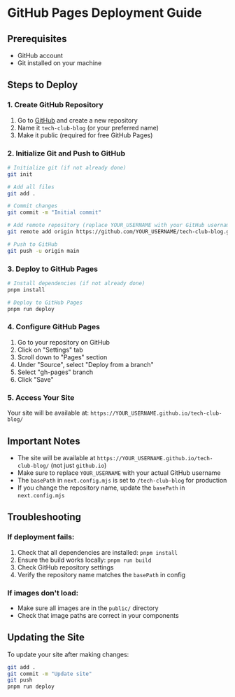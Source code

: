 # GitHub Pages Deployment Guide

## Prerequisites
- GitHub account
- Git installed on your machine

## Steps to Deploy

### 1. Create GitHub Repository
1. Go to [GitHub](https://github.com) and create a new repository
2. Name it `tech-club-blog` (or your preferred name)
3. Make it public (required for free GitHub Pages)

### 2. Initialize Git and Push to GitHub
```bash
# Initialize git (if not already done)
git init

# Add all files
git add .

# Commit changes
git commit -m "Initial commit"

# Add remote repository (replace YOUR_USERNAME with your GitHub username)
git remote add origin https://github.com/YOUR_USERNAME/tech-club-blog.git

# Push to GitHub
git push -u origin main
```

### 3. Deploy to GitHub Pages
```bash
# Install dependencies (if not already done)
pnpm install

# Deploy to GitHub Pages
pnpm run deploy
```

### 4. Configure GitHub Pages
1. Go to your repository on GitHub
2. Click on "Settings" tab
3. Scroll down to "Pages" section
4. Under "Source", select "Deploy from a branch"
5. Select "gh-pages" branch
6. Click "Save"

### 5. Access Your Site
Your site will be available at:
`https://YOUR_USERNAME.github.io/tech-club-blog/`

## Important Notes

- The site will be available at `https://YOUR_USERNAME.github.io/tech-club-blog/` (not just `github.io`)
- Make sure to replace `YOUR_USERNAME` with your actual GitHub username
- The `basePath` in `next.config.mjs` is set to `/tech-club-blog` for production
- If you change the repository name, update the `basePath` in `next.config.mjs`

## Troubleshooting

### If deployment fails:
1. Check that all dependencies are installed: `pnpm install`
2. Ensure the build works locally: `pnpm run build`
3. Check GitHub repository settings
4. Verify the repository name matches the `basePath` in config

### If images don't load:
- Make sure all images are in the `public/` directory
- Check that image paths are correct in your components

## Updating the Site
To update your site after making changes:
```bash
git add .
git commit -m "Update site"
git push
pnpm run deploy
``` 